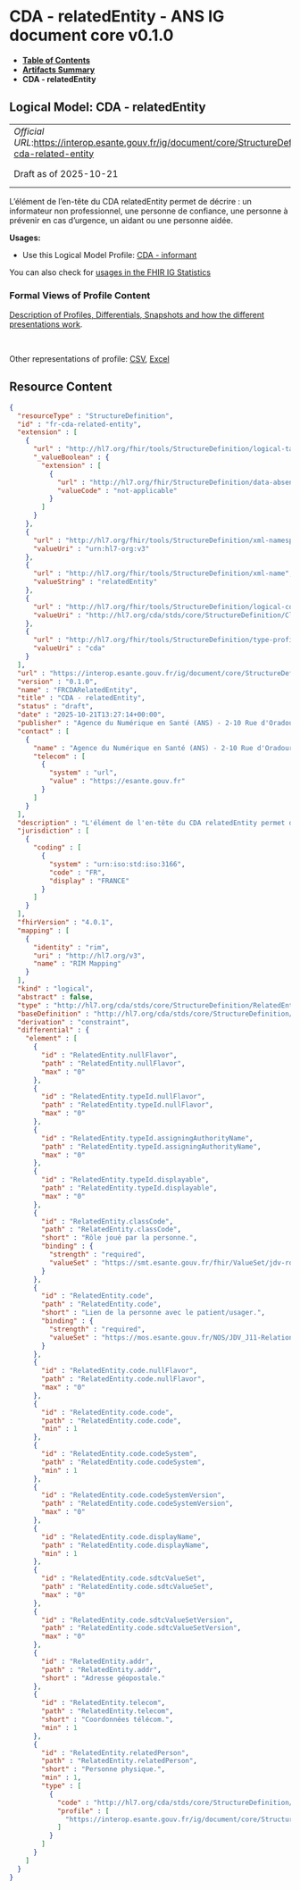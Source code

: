 # CDA - relatedEntity - ANS IG document core v0.1.0

* [**Table of Contents**](toc.md)
* [**Artifacts Summary**](artifacts.md)
* **CDA - relatedEntity**

## Logical Model: CDA - relatedEntity 

| | |
| :--- | :--- |
| *Official URL*:https://interop.esante.gouv.fr/ig/document/core/StructureDefinition/fr-cda-related-entity | *Version*:0.1.0 |
| Draft as of 2025-10-21 | *Computable Name*:FRCDARelatedEntity |

 
L’élément de l’en-tête du CDA relatedEntity permet de décrire : un informateur non professionnel, une personne de confiance, une personne à prévenir en cas d’urgence, un aidant ou une personne aidée. 

**Usages:**

* Use this Logical Model Profile: [CDA - informant](StructureDefinition-fr-cda-informant.md)

You can also check for [usages in the FHIR IG Statistics](https://packages2.fhir.org/xig/ans.document.fr.core|current/StructureDefinition/fr-cda-related-entity)

### Formal Views of Profile Content

 [Description of Profiles, Differentials, Snapshots and how the different presentations work](http://build.fhir.org/ig/FHIR/ig-guidance/readingIgs.html#structure-definitions). 

 

Other representations of profile: [CSV](StructureDefinition-fr-cda-related-entity.csv), [Excel](StructureDefinition-fr-cda-related-entity.xlsx) 



## Resource Content

```json
{
  "resourceType" : "StructureDefinition",
  "id" : "fr-cda-related-entity",
  "extension" : [
    {
      "url" : "http://hl7.org/fhir/tools/StructureDefinition/logical-target",
      "_valueBoolean" : {
        "extension" : [
          {
            "url" : "http://hl7.org/fhir/StructureDefinition/data-absent-reason",
            "valueCode" : "not-applicable"
          }
        ]
      }
    },
    {
      "url" : "http://hl7.org/fhir/tools/StructureDefinition/xml-namespace",
      "valueUri" : "urn:hl7-org:v3"
    },
    {
      "url" : "http://hl7.org/fhir/tools/StructureDefinition/xml-name",
      "valueString" : "relatedEntity"
    },
    {
      "url" : "http://hl7.org/fhir/tools/StructureDefinition/logical-container",
      "valueUri" : "http://hl7.org/cda/stds/core/StructureDefinition/ClinicalDocument"
    },
    {
      "url" : "http://hl7.org/fhir/tools/StructureDefinition/type-profile-style",
      "valueUri" : "cda"
    }
  ],
  "url" : "https://interop.esante.gouv.fr/ig/document/core/StructureDefinition/fr-cda-related-entity",
  "version" : "0.1.0",
  "name" : "FRCDARelatedEntity",
  "title" : "CDA - relatedEntity",
  "status" : "draft",
  "date" : "2025-10-21T13:27:14+00:00",
  "publisher" : "Agence du Numérique en Santé (ANS) - 2-10 Rue d'Oradour-sur-Glane, 75015 Paris",
  "contact" : [
    {
      "name" : "Agence du Numérique en Santé (ANS) - 2-10 Rue d'Oradour-sur-Glane, 75015 Paris",
      "telecom" : [
        {
          "system" : "url",
          "value" : "https://esante.gouv.fr"
        }
      ]
    }
  ],
  "description" : "L'élément de l'en-tête du CDA relatedEntity permet de décrire : un informateur non professionnel, une personne de confiance, une personne à prévenir en cas d’urgence, un aidant ou une personne aidée.",
  "jurisdiction" : [
    {
      "coding" : [
        {
          "system" : "urn:iso:std:iso:3166",
          "code" : "FR",
          "display" : "FRANCE"
        }
      ]
    }
  ],
  "fhirVersion" : "4.0.1",
  "mapping" : [
    {
      "identity" : "rim",
      "uri" : "http://hl7.org/v3",
      "name" : "RIM Mapping"
    }
  ],
  "kind" : "logical",
  "abstract" : false,
  "type" : "http://hl7.org/cda/stds/core/StructureDefinition/RelatedEntity",
  "baseDefinition" : "http://hl7.org/cda/stds/core/StructureDefinition/RelatedEntity",
  "derivation" : "constraint",
  "differential" : {
    "element" : [
      {
        "id" : "RelatedEntity.nullFlavor",
        "path" : "RelatedEntity.nullFlavor",
        "max" : "0"
      },
      {
        "id" : "RelatedEntity.typeId.nullFlavor",
        "path" : "RelatedEntity.typeId.nullFlavor",
        "max" : "0"
      },
      {
        "id" : "RelatedEntity.typeId.assigningAuthorityName",
        "path" : "RelatedEntity.typeId.assigningAuthorityName",
        "max" : "0"
      },
      {
        "id" : "RelatedEntity.typeId.displayable",
        "path" : "RelatedEntity.typeId.displayable",
        "max" : "0"
      },
      {
        "id" : "RelatedEntity.classCode",
        "path" : "RelatedEntity.classCode",
        "short" : "Rôle joué par la personne.",
        "binding" : {
          "strength" : "required",
          "valueSet" : "https://smt.esante.gouv.fr/fhir/ValueSet/jdv-role-informateur-cisis"
        }
      },
      {
        "id" : "RelatedEntity.code",
        "path" : "RelatedEntity.code",
        "short" : "Lien de la personne avec le patient/usager.",
        "binding" : {
          "strength" : "required",
          "valueSet" : "https://mos.esante.gouv.fr/NOS/JDV_J11-RelationPatient-CISIS/FHIR/JDV-J11-RelationPatient-CISIS"
        }
      },
      {
        "id" : "RelatedEntity.code.nullFlavor",
        "path" : "RelatedEntity.code.nullFlavor",
        "max" : "0"
      },
      {
        "id" : "RelatedEntity.code.code",
        "path" : "RelatedEntity.code.code",
        "min" : 1
      },
      {
        "id" : "RelatedEntity.code.codeSystem",
        "path" : "RelatedEntity.code.codeSystem",
        "min" : 1
      },
      {
        "id" : "RelatedEntity.code.codeSystemVersion",
        "path" : "RelatedEntity.code.codeSystemVersion",
        "max" : "0"
      },
      {
        "id" : "RelatedEntity.code.displayName",
        "path" : "RelatedEntity.code.displayName",
        "min" : 1
      },
      {
        "id" : "RelatedEntity.code.sdtcValueSet",
        "path" : "RelatedEntity.code.sdtcValueSet",
        "max" : "0"
      },
      {
        "id" : "RelatedEntity.code.sdtcValueSetVersion",
        "path" : "RelatedEntity.code.sdtcValueSetVersion",
        "max" : "0"
      },
      {
        "id" : "RelatedEntity.addr",
        "path" : "RelatedEntity.addr",
        "short" : "Adresse géopostale."
      },
      {
        "id" : "RelatedEntity.telecom",
        "path" : "RelatedEntity.telecom",
        "short" : "Coordonnées télécom.",
        "min" : 1
      },
      {
        "id" : "RelatedEntity.relatedPerson",
        "path" : "RelatedEntity.relatedPerson",
        "short" : "Personne physique.",
        "min" : 1,
        "type" : [
          {
            "code" : "http://hl7.org/cda/stds/core/StructureDefinition/Person",
            "profile" : [
              "https://interop.esante.gouv.fr/ig/document/core/StructureDefinition/fr-cda-assigned-person"
            ]
          }
        ]
      }
    ]
  }
}

```
